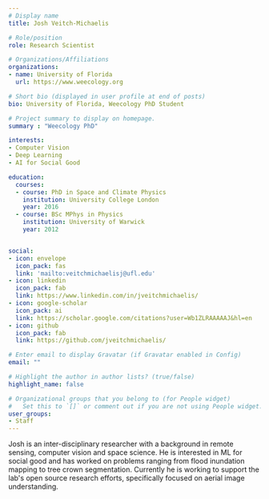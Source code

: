 ```yaml
---
# Display name
title: Josh Veitch-Michaelis

# Role/position
role: Research Scientist

# Organizations/Affiliations
organizations:
- name: University of Florida
  url: https://www.weecology.org

# Short bio (displayed in user profile at end of posts)
bio: University of Florida, Weecology PhD Student

# Project summary to display on homepage.
summary : "Weecology PhD"

interests:
- Computer Vision
- Deep Learning
- AI for Social Good

education:
  courses:
  - course: PhD in Space and Climate Physics
    institution: University College London
    year: 2016
  - course: BSc MPhys in Physics
    institution: University of Warwick
    year: 2012


social:
- icon: envelope
  icon_pack: fas
  link: 'mailto:veitchmichaelisj@ufl.edu'
- icon: linkedin
  icon_pack: fab
  link: https://www.linkedin.com/in/jveitchmichaelis/
- icon: google-scholar
  icon_pack: ai
  link: https://scholar.google.com/citations?user=Wb1ZLRAAAAAJ&hl=en
- icon: github
  icon_pack: fab
  link: https://github.com/jveitchmichaelis/

# Enter email to display Gravatar (if Gravatar enabled in Config)
email: ""

# Highlight the author in author lists? (true/false)
highlight_name: false

# Organizational groups that you belong to (for People widget)
#   Set this to `[]` or comment out if you are not using People widget.
user_groups:
- Staff
---
```


Josh is an inter-disciplinary researcher with a background in remote sensing, computer vision and space science. He is interested in ML for social good and has worked on problems ranging from flood inundation mapping to tree crown segmentation. Currently he is working to support the lab's open source research efforts, specifically focused on aerial image understanding.
 


